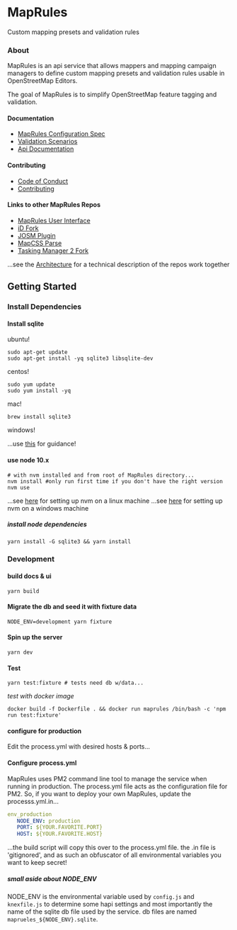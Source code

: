 # MapRules
Custom mapping presets and validation rules

<!-- ![](./assets/logo.png =250x) -->


### About

MapRules is an api service that allows mappers and mapping campaign managers to define custom mapping presets and validation rules usable in OpenStreetMap Editors.

The goal of MapRules is to simplify OpenStreetMap feature tagging and validation.

#### Documentation

- [MapRules Configuration Spec](https://github.com/radiant-maxar/maprules/blob/master/maprules.spec.md)
- [Validation Scenarios](https://github.com/radiant-maxar/maprules/blob/master/maprules.validation.scenarios.md)
- [Api Documentation](https://github.com/radiant-maxar/maprules/blob/master/maprules.apidocs.md)

#### Contributing
- [Code of Conduct](https://github.com/radiant-maxar/maprules/blob/master/CODE_OF_CONDUCT.md)
- [Contributing](https://github.com/radiant-maxar/maprules/blob/master/CONTRIBUTING.md)

#### Links to other MapRules Repos

- [MapRules User Interface](https://github.com/radiant-maxar/maprules-ui)
- [iD Fork](https://github.com/radiant-maxar/iD/tree/remote-presets)
- [JOSM Plugin](https://github.com/radiant-maxar/maprules-josm)
- [MapCSS Parse](https://github.com/radiant-maxar/mapcss-parse)
- [Tasking Manager 2 Fork](https://github.com/radiant-maxar/osm-tasking-manager2/tree/maprules-dev)


...see the [Architecture](https://github.com/radiant-maxar/maprules/blob/develop/ARCHITECTURE.md) for a technical description of the repos work together

## Getting Started

### Install Dependencies

#### Install sqlite

ubuntu!
```
sudo apt-get update
sudo apt-get install -yq sqlite3 libsqlite-dev
```

centos!
```
sudo yum update
sudo yum install -yq
```

mac!
```
brew install sqlite3
```

windows!

...use [this](https://mislav.net/rails/install-sqlite3/) for guidance!

#### use node 10.x

```
# with nvm installed and from root of MapRules directory...
nvm install #only run first time if you don't have the right version
nvm use
```

...see [here](https://github.com/creationix/nvm#installation) for setting up nvm on a linux machine
...see [here](https://github.com/coreybutler/nvm-windows#installation--upgrades) for setting up nvm on a windows machine

##### install node dependencies
```
yarn install -G sqlite3 && yarn install
```

### Development

#### build docs & ui

```
yarn build
```

#### Migrate the db and seed it with fixture data

```
NODE_ENV=development yarn fixture
```

#### Spin up the server

```
yarn dev
```

#### Test

```
yarn test:fixture # tests need db w/data...
```

*test with docker image*

```
docker build -f Dockerfile . && docker run maprules /bin/bash -c 'npm run test:fixture'
```

#### configure for production

Edit the process.yml with desired hosts & ports...


#### Configure process.yml

MapRules uses PM2 command line tool to manage the service when running in production.
The process.yml file acts as the configuration file for PM2.
So, if you want to deploy your own MapRules, update the processs.yml.in...

```yml
env_production
   NODE_ENV: production
   PORT: ${YOUR.FAVORITE.PORT}
   HOST: ${YOUR.FAVORITE.HOST}
```

...the build script will copy this over to the process.yml file. the .in file is 'gitignored', and as such an obfuscator of all environmental variables you want to keep secret!

##### small aside about NODE_ENV

NODE_ENV is the environmental variable used by `config.js` and `knexfile.js` to determine some hapi settings and most importantly the name of the sqlite db file used by the service. db files are named `maprueles_${NODE_ENV}.sqlite`.

